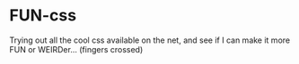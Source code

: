 # FUN-css
Trying out all the cool css available on the net, and see if I can make it more FUN or WEIRDer... (fingers crossed)
